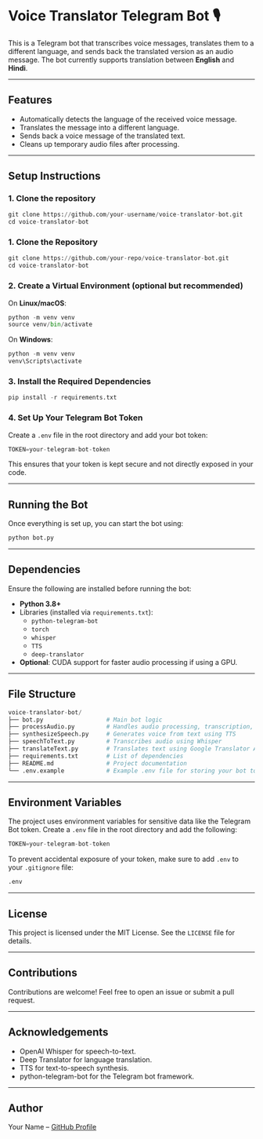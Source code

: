 # **Voice Translator Telegram Bot** 🎙️

This is a Telegram bot that transcribes voice messages, translates them to a different language, and sends back the translated version as an audio message. The bot currently supports translation between **English** and **Hindi**.

---

## **Features**

- Automatically detects the language of the received voice message.
- Translates the message into a different language.
- Sends back a voice message of the translated text.
- Cleans up temporary audio files after processing.

---

## **Setup Instructions**

### **1. Clone the repository**

```python
git clone https://github.com/your-username/voice-translator-bot.git
cd voice-translator-bot
```



### 1. Clone the Repository
```python
git clone https://github.com/your-repo/voice-translator-bot.git
cd voice-translator-bot
```

### 2. Create a Virtual Environment (optional but recommended)
On **Linux/macOS**:
```python
python -m venv venv
source venv/bin/activate
```

On **Windows**:
```python
python -m venv venv
venv\Scripts\activate
```

### 3. Install the Required Dependencies
```python
pip install -r requirements.txt
```

### 4. Set Up Your Telegram Bot Token
Create a `.env` file in the root directory and add your bot token:
```python
TOKEN=your-telegram-bot-token
```
This ensures that your token is kept secure and not directly exposed in your code.

---

## Running the Bot
Once everything is set up, you can start the bot using:
```python
python bot.py
```

---

## Dependencies
Ensure the following are installed before running the bot:
- **Python 3.8+**
- Libraries (installed via `requirements.txt`):
  - `python-telegram-bot`
  - `torch`
  - `whisper`
  - `TTS`
  - `deep-translator`
- **Optional**: CUDA support for faster audio processing if using a GPU.

---

## File Structure
```python
voice-translator-bot/
├── bot.py                  # Main bot logic
├── processAudio.py         # Handles audio processing, transcription, and translation
├── synthesizeSpeech.py     # Generates voice from text using TTS
├── speechToText.py         # Transcribes audio using Whisper
├── translateText.py        # Translates text using Google Translator API
├── requirements.txt        # List of dependencies
├── README.md               # Project documentation
└── .env.example            # Example .env file for storing your bot token
```

---

## Environment Variables
The project uses environment variables for sensitive data like the Telegram Bot token. Create a `.env` file in the root directory and add the following:
```python
TOKEN=your-telegram-bot-token
```

To prevent accidental exposure of your token, make sure to add `.env` to your `.gitignore` file:
```python
.env
```

---

## License
This project is licensed under the MIT License. See the `LICENSE` file for details.

---

## Contributions
Contributions are welcome! Feel free to open an issue or submit a pull request.

---

## Acknowledgements
- OpenAI Whisper for speech-to-text.
- Deep Translator for language translation.
- TTS for text-to-speech synthesis.
- python-telegram-bot for the Telegram bot framework.

---

## Author
Your Name – [GitHub Profile](https://github.com/your-profile)